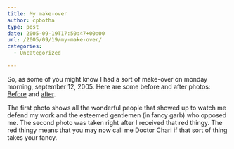 ```yaml
---
title: My make-over
author: cpbotha
type: post
date: 2005-09-19T17:50:47+00:00
url: /2005/09/19/my-make-over/
categories:
  - Uncategorized

---
```

So, as some of you might know I had a sort of make-over on monday morning, september 12, 2005. Here are some before and after photos: <a data-rel="lightbox-image-0" data-rl_caption="" data-rl_title="" href="http://cpbotha.net/thingies/cpbotha_after_defence_before_dr.jpg" title="">Before</a> and <a data-rel="lightbox-image-1" data-rl_caption="" data-rl_title="" href="http://cpbotha.net/thingies/cpbotha_after_dr.jpg" title="">after</a>.

The first photo shows all the wonderful people that showed up to watch me defend my work and the esteemed gentlemen (in fancy garb) who opposed me. The second photo was taken right after I received that red thingy. The red thingy means that you may now call me Doctor Charl if that sort of thing takes your fancy.
